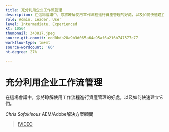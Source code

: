 ```yaml
---
title: 充分利用企业工作流管理
description: 在這場會議中，您將瞭解使用工作流程進行資產管理的好處，以及如何快速建立它們。
role: Admin, Leader, User
level: Intermediate, Experienced
kt: 10564
thumbnail: 343817.jpeg
source-git-commit: edd0bdb28a9b3d065a64a95af6a216b747577c77
workflow-type: tm+mt
source-wordcount: '66'
ht-degree: 27%

---
```


# 充分利用企业工作流管理

在這場會議中，您將瞭解使用工作流程進行資產管理的好處，以及如何快速建立它們。

*Chris Sofokleous* AEM/Adobe解決方案顧問

>[!VIDEO](https://video.tv.adobe.com/v/343817/?quality=12&learn=on)

